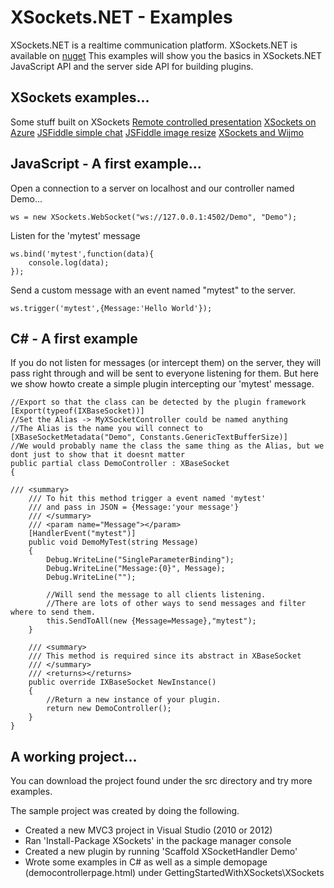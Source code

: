# XSockets.NET - Examples

XSockets.NET is a realtime communication platform.
XSockets.NET is available on [nuget](http://nuget.org/packages/xsockets)
This examples will show you the basics in XSockets.NET JavaScript API and the server side API for building plugins.

## XSockets examples...
Some stuff built on XSockets
[Remote controlled presentation](http://preso.xsockets.net)
[XSockets on Azure](http://live.xsockets.net)
[JSFiddle simple chat](http://jsfiddle.net/codeplanner/Jk7YJ/)
[JSFiddle image resize](http://jsfiddle.net/codeplanner/X5bsx/)
[XSockets and Wijmo](http://jsfiddle.net/codeplanner/RA65m/)

## JavaScript - A first example...

Open a connection to a server on localhost and our controller named Demo...
    
    ws = new XSockets.WebSocket("ws://127.0.0.1:4502/Demo", "Demo");
    

Listen for the 'mytest' message
    
    ws.bind('mytest',function(data){
        console.log(data);
    });
    
Send a custom message with an event named "mytest" to the server.
    
    ws.trigger('mytest',{Message:'Hello World'});
    
    
## C# - A first example

If you do not listen for messages (or intercept them) on the server, they will pass right through and will be sent to everyone listening for them.
But here we show howto create a simple plugin intercepting our 'mytest' message.

    //Export so that the class can be detected by the plugin framework
    [Export(typeof(IXBaseSocket))]
    //Set the Alias -> MyXSocketController could be named anything
    //The Alias is the name you will connect to
    [XBaseSocketMetadata("Demo", Constants.GenericTextBufferSize)]
    //We would probably name the class the same thing as the Alias, but we dont just to show that it doesnt matter
    public partial class DemoController : XBaseSocket
    {

	/// <summary>
        /// To hit this method trigger a event named 'mytest'
        /// and pass in JSON = {Message:'your message'}
        /// </summary>
        /// <param name="Message"></param>
        [HandlerEvent("mytest")]
        public void DemoMyTest(string Message)
        {
            Debug.WriteLine("SingleParameterBinding");
            Debug.WriteLine("Message:{0}", Message);
            Debug.WriteLine("");

            //Will send the message to all clients listening.
            //There are lots of other ways to send messages and filter where to send them.
            this.SendToAll(new {Message=Message},"mytest");
        }
     
        /// <summary>
        /// This method is required since its abstract in XBaseSocket
        /// </summary>
        /// <returns></returns>
        public override IXBaseSocket NewInstance()
        {
            //Return a new instance of your plugin.
            return new DemoController();
        }
    }

## A working project...

You can download the project found under the src directory and try more examples.

The sample project was created by doing the following.
 * Created a new MVC3 project in Visual Studio (2010 or 2012)
 * Ran 'Install-Package XSockets' in the package manager console
 * Created a new plugin by running 'Scaffold XSocketHandler Demo'
 * Wrote some examples in C# as well as a simple demopage (democontrollerpage.html) under GettingStartedWithXSockets\XSockets
